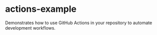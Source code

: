 # actions-example

Demonstrates how to use GitHub Actions in your repository to automate development workflows.
